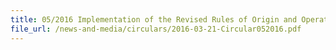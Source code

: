 ```yaml
---
title: 05/2016 Implementation of the Revised Rules of Origin and Operational Certification Procedures under ASEAN Australia New Zealand Free Trade Area
file_url: /news-and-media/circulars/2016-03-21-Circular052016.pdf
---
```

